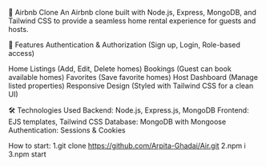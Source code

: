 🏡 Airbnb Clone
An Airbnb clone built with Node.js, Express, MongoDB, and Tailwind CSS to provide a seamless home rental experience for guests and hosts.

🚀 Features
Authentication & Authorization (Sign up, Login, Role-based access)

Home Listings (Add, Edit, Delete homes)
Bookings (Guest can book available homes)
Favorites (Save favorite homes)
Host Dashboard (Manage listed properties)
Responsive Design (Styled with Tailwind CSS for a clean UI)

🛠️ Technologies Used
Backend: Node.js, Express.js, MongoDB
Frontend: EJS templates, Tailwind CSS
Database: MongoDB with Mongoose
Authentication: Sessions & Cookies


How to start:
1.git clone https://github.com/Arpita-Ghadai/Air.git
2.npm i
3.npm start
